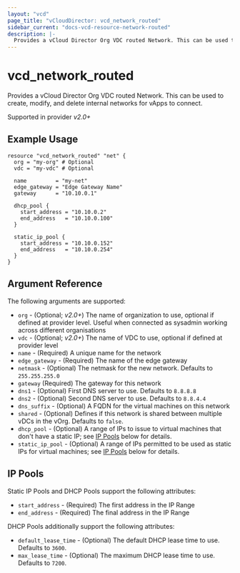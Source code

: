```yaml
---
layout: "vcd"
page_title: "vCloudDirector: vcd_network_routed"
sidebar_current: "docs-vcd-resource-network-routed"
description: |-
  Provides a vCloud Director Org VDC routed Network. This can be used to create, modify, and delete internal networks for vApps to connect.
---
```


# vcd\_network\_routed

Provides a vCloud Director Org VDC routed Network. This can be used to create,
modify, and delete internal networks for vApps to connect.

Supported in provider *v2.0+*

## Example Usage

```hcl
resource "vcd_network_routed" "net" {
  org = "my-org" # Optional
  vdc = "my-vdc" # Optional

  name         = "my-net"
  edge_gateway = "Edge Gateway Name"
  gateway      = "10.10.0.1"

  dhcp_pool {
    start_address = "10.10.0.2"
    end_address   = "10.10.0.100"
  }

  static_ip_pool {
    start_address = "10.10.0.152"
    end_address   = "10.10.0.254"
  }
}
```

## Argument Reference

The following arguments are supported:

* `org` - (Optional; *v2.0+*) The name of organization to use, optional if defined at provider level. Useful when 
  connected as sysadmin working across different organisations
* `vdc` - (Optional; *v2.0+*) The name of VDC to use, optional if defined at provider level
* `name` - (Required) A unique name for the network
* `edge_gateway` - (Required) The name of the edge gateway
* `netmask` - (Optional) The netmask for the new network. Defaults to `255.255.255.0`
* `gateway` (Required) The gateway for this network
* `dns1` - (Optional) First DNS server to use. Defaults to `8.8.8.8`
* `dns2` - (Optional) Second DNS server to use. Defaults to `8.8.4.4`
* `dns_suffix` - (Optional) A FQDN for the virtual machines on this network
* `shared` - (Optional) Defines if this network is shared between multiple vDCs
  in the vOrg.  Defaults to `false`.
* `dhcp_pool` - (Optional) A range of IPs to issue to virtual machines that don't
  have a static IP; see [IP Pools](#ip-pools) below for details.
* `static_ip_pool` - (Optional) A range of IPs permitted to be used as static IPs for
  virtual machines; see [IP Pools](#ip-pools) below for details.

<a id="ip-pools"></a>
## IP Pools

Static IP Pools and DHCP Pools support the following attributes:

* `start_address` - (Required) The first address in the IP Range
* `end_address` - (Required) The final address in the IP Range

DHCP Pools additionally support the following attributes:

* `default_lease_time` - (Optional) The default DHCP lease time to use. Defaults to `3600`.
* `max_lease_time` - (Optional) The maximum DHCP lease time to use. Defaults to `7200`.
